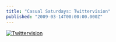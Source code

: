 ```yaml
---
title: "Casual Saturdays: Twittervision"
published: "2009-03-14T00:00:00.000Z"
---
```


[![Twittervision](/images/posts/20090314/twittervision.png "Twittervision")](http://twittervision.com/maps/show_3d)
